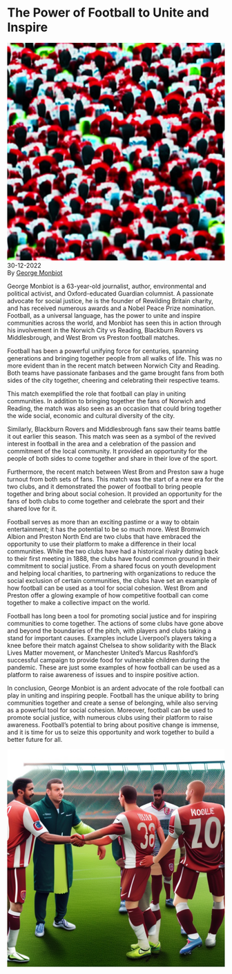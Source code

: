 # The Power of Football to Unite and Inspire

![](../images/35.png)
\
30-12-2022\
By [George Monbiot](../authors/2.md)


George Monbiot is a 63-year-old journalist, author, environmental and political activist, and Oxford-educated Guardian columnist. A passionate advocate for social justice, he is the founder of Rewilding Britain charity, and has received numerous awards and a Nobel Peace Prize nomination. Football, as a universal language, has the power to unite and inspire communities across the world, and Monbiot has seen this in action through his involvement in the Norwich City vs Reading, Blackburn Rovers vs Middlesbrough, and West Brom vs Preston football matches.


Football has been a powerful unifying force for centuries, spanning generations and bringing together people from all walks of life. This was no more evident than in the recent match between Norwich City and Reading. Both teams have passionate fanbases and the game brought fans from both sides of the city together, cheering and celebrating their respective teams. 

This match exemplified the role that football can play in uniting communities. In addition to bringing together the fans of Norwich and Reading, the match was also seen as an occasion that could bring together the wide social, economic and cultural diversity of the city. 

Similarly, Blackburn Rovers and Middlesbrough fans saw their teams battle it out earlier this season. This match was seen as a symbol of the revived interest in football in the area and a celebration of the passion and commitment of the local community. It provided an opportunity for the people of both sides to come together and share in their love of the sport. 

Furthermore, the recent match between West Brom and Preston saw a huge turnout from both sets of fans. This match was the start of a new era for the two clubs, and it demonstrated the power of football to bring people together and bring about social cohesion. It provided an opportunity for the fans of both clubs to come together and celebrate the sport and their shared love for it.


Football serves as more than an exciting pastime or a way to obtain entertainment; it has the potential to be so much more. West Bromwich Albion and Preston North End are two clubs that have embraced the opportunity to use their platform to make a difference in their local communities. While the two clubs have had a historical rivalry dating back to their first meeting in 1888, the clubs have found common ground in their commitment to social justice. From a shared focus on youth development and helping local charities, to partnering with organizations to reduce the social exclusion of certain communities, the clubs have set an example of how football can be used as a tool for social cohesion. West Brom and Preston offer a glowing example of how competitive football can come together to make a collective impact on the world. 


Football has long been a tool for promoting social justice and for inspiring communities to come together. The actions of some clubs have gone above and beyond the boundaries of the pitch, with players and clubs taking a stand for important causes. Examples include Liverpool’s players taking a knee before their match against Chelsea to show solidarity with the Black Lives Matter movement, or Manchester United’s Marcus Rashford’s successful campaign to provide food for vulnerable children during the pandemic. These are just some examples of how football can be used as a platform to raise awareness of issues and to inspire positive action.


In conclusion, George Monbiot is an ardent advocate of the role football can play in uniting and inspiring people. Football has the unique ability to bring communities together and create a sense of belonging, while also serving as a powerful tool for social cohesion. Moreover, football can be used to promote social justice, with numerous clubs using their platform to raise awareness. Football’s potential to bring about positive change is immense, and it is time for us to seize this opportunity and work together to build a better future for all.


![Football players from different teams shaking hands, mid-game, outdoor, high resolution.](../images/36.png)



